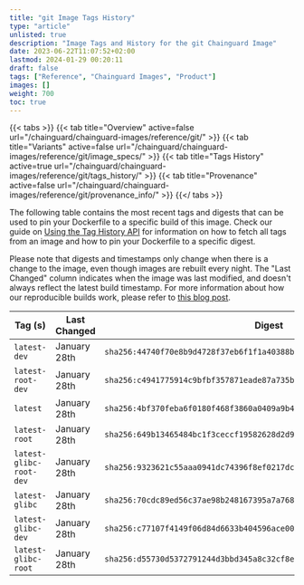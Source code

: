 ```yaml
---
title: "git Image Tags History"
type: "article"
unlisted: true
description: "Image Tags and History for the git Chainguard Image"
date: 2023-06-22T11:07:52+02:00
lastmod: 2024-01-29 00:20:11
draft: false
tags: ["Reference", "Chainguard Images", "Product"]
images: []
weight: 700
toc: true
---
```


{{< tabs >}}
{{< tab title="Overview" active=false url="/chainguard/chainguard-images/reference/git/" >}}
{{< tab title="Variants" active=false url="/chainguard/chainguard-images/reference/git/image_specs/" >}}
{{< tab title="Tags History" active=true url="/chainguard/chainguard-images/reference/git/tags_history/" >}}
{{< tab title="Provenance" active=false url="/chainguard/chainguard-images/reference/git/provenance_info/" >}}
{{</ tabs >}}

The following table contains the most recent tags and digests that can be used to pin your Dockerfile to a specific build of this image. Check our guide on [Using the Tag History API](/chainguard/chainguard-images/using-the-tag-history-api/) for information on how to fetch all tags from an image and how to pin your Dockerfile to a specific digest.

Please note that digests and timestamps only change when there is a change to the image, even though images are rebuilt every night. The "Last Changed" column indicates when the image was last modified, and doesn't always reflect the latest build timestamp. For more information about how our reproducible builds work, please refer to [this blog post](https://www.chainguard.dev/unchained/reproducing-chainguards-reproducible-image-builds).

| Tag (s)                  | Last Changed | Digest                                                                    |
|--------------------------|--------------|---------------------------------------------------------------------------|
|  `latest-dev`            | January 28th | `sha256:44740f70e8b9d4728f37eb6f1f1a40388b2d657291be94364b391247863c0432` |
|  `latest-root-dev`       | January 28th | `sha256:c4941775914c9bfbf357871eade87a735b4538384d562dae38004a51c073b95c` |
|  `latest`                | January 28th | `sha256:4bf370feba6f0180f468f3860a0409a9b48e57a4dae8f5498b024f8ba364cdc1` |
|  `latest-root`           | January 28th | `sha256:649b13465484bc1f3ceccf19582628d2d9728c1f65fa7b0170da7e63e93f2b02` |
|  `latest-glibc-root-dev` | January 28th | `sha256:9323621c55aaa0941dc74396f8ef0217dc677a20d946fc68f297acbb75b565d9` |
|  `latest-glibc`          | January 28th | `sha256:70cdc89ed56c37ae98b248167395a7a7683ebe17a216acdfef598556a0744252` |
|  `latest-glibc-dev`      | January 28th | `sha256:c77107f4149f06d84d6633b404596ace00fb0021032d203402bf94593d9f9cda` |
|  `latest-glibc-root`     | January 28th | `sha256:d55730d5372791244d3bbd345a8c32cf8ec53f7024deac9207409b27fc10e760` |

